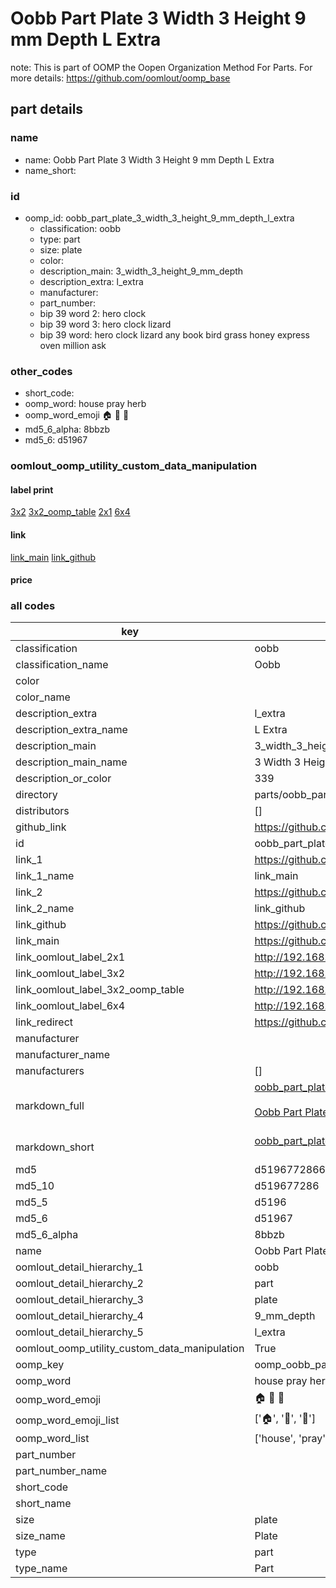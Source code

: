 # Oobb Part Plate 3 Width 3 Height 9 mm Depth L Extra  

note: This is part of OOMP the Oopen Organization Method For Parts. For more details: https://github.com/oomlout/oomp_base

##  part details
  







### name
* name: Oobb Part Plate 3 Width 3 Height 9 mm Depth L Extra
* name_short: 
### id
* oomp_id: oobb_part_plate_3_width_3_height_9_mm_depth_l_extra
  * classification: oobb
  * type: part
  * size: plate
  * color: 
  * description_main: 3_width_3_height_9_mm_depth
  * description_extra: l_extra
  * manufacturer: 
  * part_number: 
  * bip 39 word 2: hero clock
  * bip 39 word 3: hero clock lizard
  * bip 39 word: hero clock lizard any book bird grass honey express oven million ask

### other_codes
* short_code: 
* oomp_word: house pray herb
* oomp_word_emoji :house: :pray: :herb:
* md5_6_alpha: 8bbzb
* md5_6: d51967






### oomlout_oomp_utility_custom_data_manipulation
#### label print
[3x2](http://192.168.1.245:1112/?label=oomp%208bbzb)
[3x2_oomp_table](http://192.168.1.108:1112/?label=oomp%208bbzb)
[2x1](http://192.168.1.242:1112/?label=oomp%208bbzb)
[6x4](http://192.168.1.55:1112/?label=oomp%208bbzb)    

#### link

[link_main](https://github.com/oomlout/oomlout_oomp_version_1_messy/tree/main/parts/oobb_part_plate_3_width_3_height_9_mm_depth_l_extra) [link_github](https://github.com/oomlout/oomlout_oomp_version_1_messy/tree/main/parts/oobb_part_plate_3_width_3_height_9_mm_depth_l_extra)                             

#### price







### all codes 
| key | value |  
| --- | --- |  
| classification | oobb |  
| classification_name | Oobb |  
| color |  |  
| color_name |  |  
| description_extra | l_extra |  
| description_extra_name | L Extra |  
| description_main | 3_width_3_height_9_mm_depth |  
| description_main_name | 3 Width 3 Height 9 mm Depth |  
| description_or_color | 339 |  
| directory | parts/oobb_part_plate_3_width_3_height_9_mm_depth_l_extra |  
| distributors | [] |  
| github_link | https://github.com/oomlout/oomlout_oomp_part_src/tree/main/parts/oobb_part_plate_3_width_3_height_9_mm_depth_l_extra |  
| id | oobb_part_plate_3_width_3_height_9_mm_depth_l_extra |  
| link_1 | https://github.com/oomlout/oomlout_oomp_version_1_messy/tree/main/parts/oobb_part_plate_3_width_3_height_9_mm_depth_l_extra |  
| link_1_name | link_main |  
| link_2 | https://github.com/oomlout/oomlout_oomp_version_1_messy/tree/main/parts/oobb_part_plate_3_width_3_height_9_mm_depth_l_extra |  
| link_2_name | link_github |  
| link_github | https://github.com/oomlout/oomlout_oomp_version_1_messy/tree/main/parts/oobb_part_plate_3_width_3_height_9_mm_depth_l_extra |  
| link_main | https://github.com/oomlout/oomlout_oomp_version_1_messy/tree/main/parts/oobb_part_plate_3_width_3_height_9_mm_depth_l_extra |  
| link_oomlout_label_2x1 | http://192.168.1.242:1112/?label=oomp%208bbzb |  
| link_oomlout_label_3x2 | http://192.168.1.245:1112/?label=oomp%208bbzb |  
| link_oomlout_label_3x2_oomp_table | http://192.168.1.108:1112/?label=oomp%208bbzb |  
| link_oomlout_label_6x4 | http://192.168.1.55:1112/?label=oomp%208bbzb |  
| link_redirect | https://github.com/oomlout/oomlout_oomp_version_1_messy/tree/main/parts/oobb_part_plate_3_width_3_height_9_mm_depth_l_extra |  
| manufacturer |  |  
| manufacturer_name |  |  
| manufacturers | [] |  
| markdown_full | [oobb_part_plate_3_width_3_height_9_mm_depth_l_extra](none)<br>[](none)<br>[Oobb Part Plate 3 Width 3 Height 9 Mm Depth L Extra](none)<br><br> |  
| markdown_short | [oobb_part_plate_3_width_3_height_9_mm_depth_l_extra](none)<br><br> |  
| md5 | d5196772866d2cbc5a0cc0a3058adb5a |  
| md5_10 | d519677286 |  
| md5_5 | d5196 |  
| md5_6 | d51967 |  
| md5_6_alpha | 8bbzb |  
| name | Oobb Part Plate 3 Width 3 Height 9 mm Depth L Extra |  
| oomlout_detail_hierarchy_1 | oobb |  
| oomlout_detail_hierarchy_2 | part |  
| oomlout_detail_hierarchy_3 | plate |  
| oomlout_detail_hierarchy_4 | 9_mm_depth |  
| oomlout_detail_hierarchy_5 | l_extra |  
| oomlout_oomp_utility_custom_data_manipulation | True |  
| oomp_key | oomp_oobb_part_plate_3_width_3_height_9_mm_depth_l_extra |  
| oomp_word | house pray herb |  
| oomp_word_emoji | :house: :pray: :herb: |  
| oomp_word_emoji_list | [':house:', ':pray:', ':herb:'] |  
| oomp_word_list | ['house', 'pray', 'herb'] |  
| part_number |  |  
| part_number_name |  |  
| short_code |  |  
| short_name |  |  
| size | plate |  
| size_name | Plate |  
| type | part |  
| type_name | Part |  
